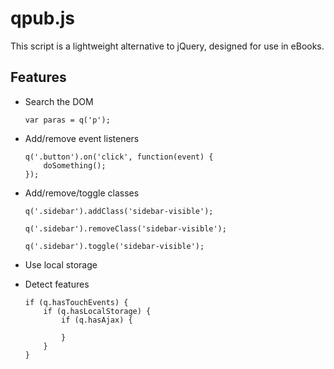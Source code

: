 # qpub.js

This script is a lightweight alternative to jQuery, designed for use in eBooks.

## Features

- Search the DOM

	```
	var paras = q('p');
	```

- Add/remove event listeners

	```
	q('.button').on('click', function(event) {
		doSomething();
	});
	```

- Add/remove/toggle classes

	```
	q('.sidebar').addClass('sidebar-visible');
	```

	```
	q('.sidebar').removeClass('sidebar-visible');
	```

	```
	q('.sidebar').toggle('sidebar-visible');
	```

- Use local storage

- Detect features

	```
	if (q.hasTouchEvents) {
		if (q.hasLocalStorage) {
			if (q.hasAjax) {

			}
		}
	}
	```
